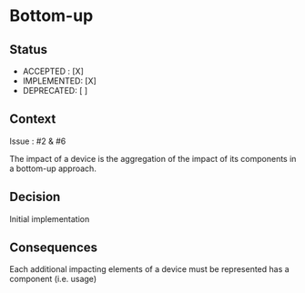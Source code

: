 # Bottom-up

## Status

- ACCEPTED : [X]
- IMPLEMENTED: [X]
- DEPRECATED: [ ]


## Context

Issue : #2 & #6

The impact of a device is the aggregation of the impact of its components in a bottom-up approach.

## Decision

Initial implementation

## Consequences

Each additional impacting elements of a device must be represented has a component (i.e. usage)